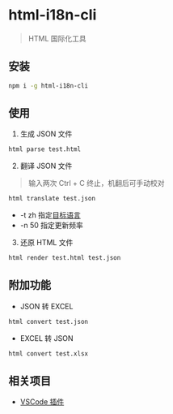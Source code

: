 # html-i18n-cli

> HTML 国际化工具

## 安装

``` sh
npm i -g html-i18n-cli
```

## 使用

1. 生成 JSON 文件

``` sh
html parse test.html
```

2. 翻译 JSON 文件

> 输入两次 Ctrl + C 终止，机翻后可手动校对

``` sh
html translate test.json
```

  * -t zh 指定[目标语言](http://api.fanyi.baidu.com/doc/21)
  * -n 50 指定更新频率

3. 还原 HTML 文件

``` sh
html render test.html test.json
```

## 附加功能

* JSON 转 EXCEL

``` sh
html convert test.json
```

* EXCEL 转 JSON

``` sh
html convert test.xlsx
```

## 相关项目

* [VSCode 插件](https://github.com/F-loat/vscode-plugin-html-i18n)

